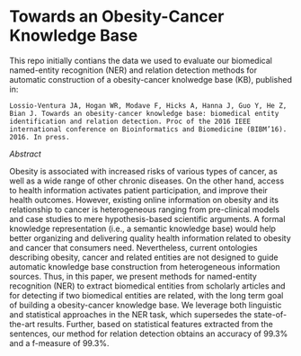 # Towards an Obesity-Cancer Knowledge Base

This repo initially contians the data we used to evaluate our biomedical named-entity recognition (NER) and relation detection methods for automatic construction of a obesity-cancer knolwedge base (KB), published in:

```
Lossio-Ventura JA, Hogan WR, Modave F, Hicks A, Hanna J, Guo Y, He Z, Bian J. Towards an obesity-cancer knowledge base: biomedical entity identification and relation detection. Proc of the 2016 IEEE international conference on Bioinformatics and Biomedicine (BIBM’16). 2016. In press.
```

*Abstract*

Obesity is associated with increased risks of various types of cancer, as well as a wide range of other chronic diseases.  On the other hand, access to health information activates patient participation, and improve their health outcomes.  However, existing online information on obesity and its relationship to cancer is heterogeneous ranging from pre-clinical models and case studies to mere hypothesis-based scientific arguments.  A formal knowledge representation (i.e., a semantic knowledge base) would help better organizing and delivering quality health information related to obesity and cancer that consumers need.  Nevertheless, current ontologies describing obesity, cancer and related entities are not designed to guide automatic knowledge base construction from heterogeneous information sources. Thus, in this paper, we present methods for named-entity recognition (NER) to extract biomedical entities from scholarly articles and for detecting if two biomedical entities are related, with the long term goal of building a obesity-cancer knowledge base. We leverage both linguistic and statistical approaches in the NER task, which supersedes the state-of-the-art results. Further, based on statistical features extracted from the sentences, our method for relation detection obtains an accuracy of 99.3% and a f-measure of 99.3%. 
